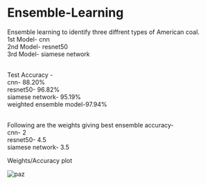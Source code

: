 # Ensemble-Learning
Ensemble learning to identify three diffrent types of American coal.</br>
1st Model- cnn</br>
2nd Model- resnet50</br>
3rd Model- siamese network</br></br>


Test Accuracy -</br>
cnn- 88.20%</br>
resnet50- 96.82%</br>
siamese network- 95.19%</br>
weighted ensemble model-97.94%</br></br>


Following are the weights giving best ensemble accuracy-</br>
cnn- 2</br>
resnet50- 4.5</br>
siamese network- 3.5</br>

Weights/Accuracy plot

![paz](https://user-images.githubusercontent.com/43816262/81583557-2b2b6900-93cf-11ea-8d17-dc27bbfc5a1a.png)



